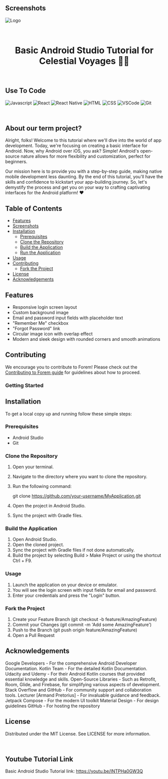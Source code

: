 ## Screenshots

![Logo](../assets/AppLogo.png)

<div align="center">
  <br>
  <h1>Basic Android Studio Tutorial for Celestial Voyages 🧑‍🚀</h1>
</div>
<br>

## Use To Code

![Javascript](https://img.shields.io/badge/Javascript-F0DB4F?style=for-the-badge&labelColor=black&logo=javascript&logoColor=F0DB4F)
![React](https://img.shields.io/badge/-React-61DBFB?style=for-the-badge&labelColor=black&logo=react&logoColor=61DBFB)
![React Native](https://img.shields.io/badge/React_Native-20232A?style=for-the-badge&logo=react&logoColor=61DAFB)
![HTML](https://img.shields.io/badge/HTML5-E34F26?style=for-the-badge&logo=html5&logoColor=white)
![CSS](https://img.shields.io/badge/CSS3-1572B6?style=for-the-badge&logo=css3&logoColor=white)
![VSCode](https://img.shields.io/badge/Visual_Studio-0078d7?style=for-the-badge&logo=visual%20studio&logoColor=white)
![Git](https://img.shields.io/badge/Git-F05032?style=for-the-badge&logo=git&logoColor=white)

<br/>

## About our term project?

Alright, folks! Welcome to this tutorial where we'll dive into the world of app development. Today, we're focusing on creating a basic interface for Android. Now, why Android over iOS, you ask? Simple! Android's open-source nature allows for more flexibility and customization, perfect for beginners.

Our mission here is to provide you with a step-by-step guide, making native mobile development less daunting. By the end of this tutorial, you'll have the skills and confidence to kickstart your app-building journey. So, let's demystify the process and get you on your way to crafting captivating interfaces for the Android platform! ❤️

## Table of Contents

- [Features](#features)
- [Screenshots](#screenshots)
- [Installation](#installation)
  - [Prerequisites](#prerequisites)
  - [Clone the Repository](#clone-the-repository)
  - [Build the Application](#build-the-application)
  - [Run the Application](#run-the-application)
- [Usage](#usage)
- [Contributing](#contributing)
  - [Fork the Project](#fork-the-project)
- [License](#license)
- [Acknowledgements](#acknowledgements)

## Features

- Responsive login screen layout
- Custom background image
- Email and password input fields with placeholder text
- "Remember Me" checkbox
- "Forgot Password" link
- Circular image icon with overlap effect
- Modern and sleek design with rounded corners and smooth animations

## Contributing

We encourage you to contribute to Forem! Please check out the
[Contributing to Forem guide](https://developers.forem.com/contributing-guide/forem)
for guidelines about how to proceed.

### Getting Started

## Installation

To get a local copy up and running follow these simple steps:

### Prerequisites

- Android Studio
- Git

### Clone the Repository

1. Open your terminal.
2. Navigate to the directory where you want to clone the repository.
3. Run the following command:

   git clone https://github.com/your-username/MyApplication.git

4. Open the project in Android Studio.
5. Sync the project with Gradle files.

### Build the Application

1. Open Android Studio.
2. Open the cloned project.
3. Sync the project with Gradle files if not done automatically.
4. Build the project by selecting Build > Make Project or using the shortcut Ctrl + F9.

### Usage

1. Launch the application on your device or emulator.
2. You will see the login screen with input fields for email and password.
3. Enter your credentials and press the "Login" button.

### Fork the Project

1. Create your Feature Branch (git checkout -b feature/AmazingFeature)
2. Commit your Changes (git commit -m 'Add some AmazingFeature')
3. Push to the Branch (git push origin feature/AmazingFeature)
4. Open a Pull Request

## Acknowledgements

Google Developers - For the comprehensive Android Developer Documentation.
Kotlin Team - For the detailed Kotlin Documentation.
Udacity and Udemy - For their Android Kotlin courses that provided essential knowledge and skills.
Open-Source Libraries - Such as Retrofit, Room, Glide, and Firebase, for simplifying various aspects of development.
Stack Overflow and GitHub - For community support and collaboration tools.
Lecturer [Armand Pretorius] - For invaluable guidance and feedback.
Jetpack Compose - For the modern UI toolkit
Material Design - For design guidelines
GitHub - For hosting the repository

## License

Distributed under the MIT License. See LICENSE for more information.

<br>

## Youtube Tutorial Link

 Basic Android Studio Tutorial link: https://youtu.be/INTPHa0GW3Q

